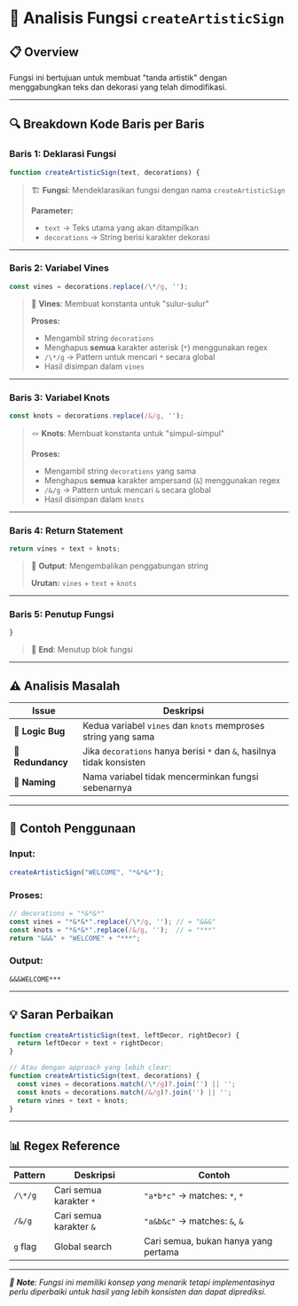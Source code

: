 # 🎨 Analisis Fungsi `createArtisticSign`

## 📋 **Overview**
Fungsi ini bertujuan untuk membuat "tanda artistik" dengan menggabungkan teks dan dekorasi yang telah dimodifikasi.

---

## 🔍 **Breakdown Kode Baris per Baris**

### **Baris 1: Deklarasi Fungsi**
```javascript
function createArtisticSign(text, decorations) {
```
> 🏗️ **Fungsi**: Mendeklarasikan fungsi dengan nama `createArtisticSign`
> 
> **Parameter:**
> - `text` → Teks utama yang akan ditampilkan
> - `decorations` → String berisi karakter dekorasi

---

### **Baris 2: Variabel Vines**
```javascript
const vines = decorations.replace(/\*/g, '');
```
> 🌿 **Vines**: Membuat konstanta untuk "sulur-sulur"
> 
> **Proses:**
> - Mengambil string `decorations`
> - Menghapus **semua** karakter asterisk (`*`) menggunakan regex
> - `/\*/g` → Pattern untuk mencari `*` secara global
> - Hasil disimpan dalam `vines`

---

### **Baris 3: Variabel Knots**
```javascript
const knots = decorations.replace(/&/g, '');
```
> 🪢 **Knots**: Membuat konstanta untuk "simpul-simpul"
> 
> **Proses:**
> - Mengambil string `decorations` yang sama
> - Menghapus **semua** karakter ampersand (`&`) menggunakan regex
> - `/&/g` → Pattern untuk mencari `&` secara global
> - Hasil disimpan dalam `knots`

---

### **Baris 4: Return Statement**
```javascript
return vines + text + knots;
```
> 🔄 **Output**: Mengembalikan penggabungan string
> 
> **Urutan:** `vines` + `text` + `knots`

---

### **Baris 5: Penutup Fungsi**
```javascript
}
```
> 🏁 **End**: Menutup blok fungsi

---

## ⚠️ **Analisis Masalah**

| **Issue** | **Deskripsi** |
|-----------|---------------|
| 🐛 **Logic Bug** | Kedua variabel `vines` dan `knots` memproses string yang sama |
| 🤔 **Redundancy** | Jika `decorations` hanya berisi `*` dan `&`, hasilnya tidak konsisten |
| 📝 **Naming** | Nama variabel tidak mencerminkan fungsi sebenarnya |

---

## 🎯 **Contoh Penggunaan**

### **Input:**
```javascript
createArtisticSign("WELCOME", "*&*&*");
```

### **Proses:**
```javascript
// decorations = "*&*&*"
const vines = "*&*&*".replace(/\*/g, ''); // = "&&&"
const knots = "*&*&*".replace(/&/g, '');  // = "***"
return "&&&" + "WELCOME" + "***";
```

### **Output:**
```
&&&WELCOME***
```

---

## 💡 **Saran Perbaikan**

```javascript
function createArtisticSign(text, leftDecor, rightDecor) {
  return leftDecor + text + rightDecor;
}

// Atau dengan approach yang lebih clear:
function createArtisticSign(text, decorations) {
  const vines = decorations.match(/\*/g)?.join('') || '';
  const knots = decorations.match(/&/g)?.join('') || '';
  return vines + text + knots;
}
```

---

## 📊 **Regex Reference**

| **Pattern** | **Deskripsi** | **Contoh** |
|-------------|---------------|------------|
| `/\*/g` | Cari semua karakter `*` | `"a*b*c"` → matches: `*`, `*` |
| `/&/g` | Cari semua karakter `&` | `"a&b&c"` → matches: `&`, `&` |
| `g` flag | Global search | Cari semua, bukan hanya yang pertama |

---

*📝 **Note**: Fungsi ini memiliki konsep yang menarik tetapi implementasinya perlu diperbaiki untuk hasil yang lebih konsisten dan dapat diprediksi.*
